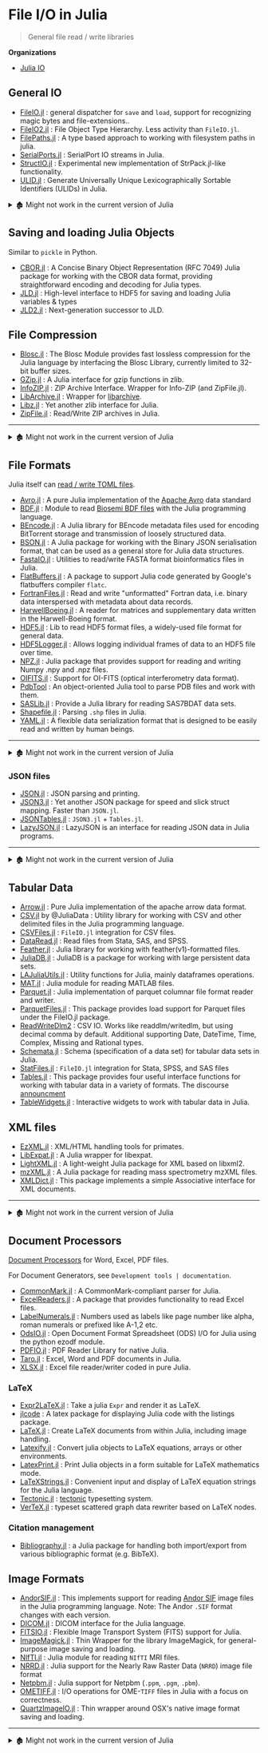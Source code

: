 # File I/O in Julia

> General file read / write libraries

**Organizations**

- [Julia IO](https://github.com/JuliaIO)

## General IO

- [FileIO.jl](https://github.com/JuliaIO/FileIO.jl) : general dispatcher for `save` and `load`, support for recognizing magic bytes and file-extensions..
- [FileIO2.jl](https://github.com/ma-laforge/FileIO2.jl) : File Object Type Hierarchy. Less activity than `FileIO.jl`.
- [FilePaths.jl](https://github.com/Rory-Finnegan/FilePaths.jl) :  A type based approach to working with filesystem paths in julia.
- [SerialPorts.jl](https://github.com/sjkelly/SerialPorts.jl) : SerialPort IO streams in Julia.
- [StructIO.jl](https://github.com/Keno/StructIO.jl) : Experimental new implementation of StrPack.jl-like functionality.
- [ULID.jl](https://github.com/ararslan/ULID.jl) : Generate Universally Unique Lexicographically Sortable Identifiers (ULIDs) in Julia.

<details> <summary>🏚️ Might not work in the current version of Julia</summary>

- 🏚️ [MapD.jl](https://github.com/r3tex/MapD.jl) : A julia library for conveniently inserting data to MapD.

</details>

## Saving and loading Julia Objects

Similar to `pickle` in Python.

- [CBOR.jl](https://github.com/JuliaIO/CBOR.jl) : A Concise Binary Object Representation (RFC 7049) Julia package for working with the CBOR data format, providing straightforward encoding and decoding for Julia types.
- [JLD.jl](https://github.com/JuliaIO/JLD.jl) : High-level interface to HDF5 for saving and loading Julia variables & types
- [JLD2.jl](https://github.com/JuliaIO/JLD2.jl) : Next-generation successor to JLD.

## File Compression

- [Blosc.jl](https://github.com/JuliaIO/Blosc.jl) : The Blosc Module provides fast lossless compression for the Julia language by interfacing the Blosc Library, currently limited to 32-bit buffer sizes.
- [GZip.jl](https://github.com/JuliaIO/GZip.jl) : A Julia interface for gzip functions in zlib.
- [InfoZIP.jl](https://github.com/samoconnor/InfoZIP.jl) : ZIP Archive Interface. Wrapper for Info-ZIP (and ZipFile.jl).
- [LibArchive.jl](https://github.com/yuyichao/LibArchive.jl) : Wrapper for [libarchive](http://www.libarchive.org/).
- [Libz.jl](https://github.com/BioJulia/Libz.jl) : Yet another zlib interface for Julia.
- [ZipFile.jl](https://github.com/fhs/ZipFile.jl) : Read/Write ZIP archives in Julia.

---

<details> <summary>🏚️ Might not work in the current version of Julia</summary>

- 🏚️ [gzip.jl](https://github.com/jvns/gzip.jl) : GunZip in Julia.
- 🏚️ [Snappy.jl](https://github.com/bicycle1885/Snappy.jl) : A Julia wrapper for the snappy library - a compression/decompression library focusing on speed. (No `Project.toml`)
- 🏚️ [Zlib.jl](https://github.com/dcjones/Zlib.jl) : Zlib bindings for Julia.

</details>

## File Formats

Julia itself can [read / write TOML files](https://docs.julialang.org/en/v1/stdlib/TOML/).

- [Avro.jl](https://github.com/JuliaData/Avro.jl) : A pure Julia implementation of the [Apache Avro](http://avro.apache.org/docs/current/index.html) data standard
- [BDF.jl](https://github.com/sam81/BDF.jl) : Module to read [Biosemi BDF files](http://www.biosemi.com/faq/file_format.htm) with the Julia programming language.
- [BEncode.jl](https://github.com/joshuamiller/BEncode.jl) : A Julia library for BEncode metadata files used for encoding BitTorrent storage and transmission of loosely structured data.
- [BSON.jl](https://github.com/MikeInnes/BSON.jl) : A Julia package for working with the Binary JSON serialisation format, that can be used as a general store for Julia data structures.
- [FastaIO.jl](https://github.com/carlobaldassi/FastaIO.jl) : Utilities to read/write FASTA format bioinformatics files in Julia.
- [FlatBuffers.jl](https://github.com/JuliaData/FlatBuffers.jl) : A package to support Julia code generated by Google's flatbuffers compiler `flatc`.
- [FortranFiles.jl](https://github.com/traktofon/FortranFiles.jl) : Read and write "unformatted" Fortran data, i.e. binary data interspersed with metadata about data records.
- [HarwellBoeing.jl](https://github.com/dpo/HarwellBoeing.jl) : A reader for matrices and supplementary data written in the Harwell-Boeing format.
- [HDF5.jl](https://github.com/JuliaIO/HDF5.jl) : Lib to read HDF5 format files, a widely-used file format for general data.
- [HDF5Logger.jl](https://github.com/tuckermcclure/HDF5Logger.jl) : Allows logging individual frames of data to an HDF5 file over time.
- [NPZ.jl](https://github.com/fhs/NPZ.jl) : Julia package that provides support for reading and writing Numpy .npy and .npz files.
- [OIFITS.jl](https://github.com/emmt/OIFITS.jl) : Support for OI-FITS (optical interferometry data format).
- [PdbTool](https://github.com/christophfeinauer/PdbTool.jl) : An object-oriented Julia tool to parse PDB files and work with them.
- [SASLib.jl](https://github.com/tk3369/SASLib.jl) : Provide a Julia library for reading SAS7BDAT data sets.
- [Shapefile.jl](https://github.com/Keno/Shapefile.jl) : Parsing `.shp` files in Julia.
- [YAML.jl](https://github.com/JuliaData/YAML.jl) : A flexible data serialization format that is designed to be easily read and written by human beings.

---

<details> <summary>🏚️ Might not work in the current version of Julia</summary>

- 🏚️ [AIDA.jl](https://github.com/jstrube/AIDA.jl) : This package implements simple readers for legacy AIDA files.
- 🏚️ [BDF.jl](https://github.com/codles/BDF.jl) by @codles : A fork of BDF.jl that has started to add support for [EDF](http://www.edfplus.info/specs/edf.html) files.
- 🏚️ [BGZF.jl](https://github.com/kmsquire/BGZF.jl) : A Julia package to read/write BGZF compressed files.
- 🏚️ [COFF.jl](https://github.com/Keno/COFF.jl) : A julia implementation of the PE/COFF file format.
- 🏚️ [DWARF.jl](https://github.com/Keno/DWARF.jl) : Julia Package for parsing the DWARF file format.
- 🏚️ [ELF.jl](https://github.com/Keno/ELF.jl) : Julia Package for working with ELF files.
- 🏚️ [Grisu.jl](https://github.com/quinnj/Grisu.jl) : Port of Double-Conversion library to native Julia.
- 🏚️ [HexEdit.jl](https://github.com/templarlabs/HexEdit.jl) : Edit and display binary file data in hexadecimal format.
- 🏚️ [IniFile.jl](https://github.com/JuliaLang/IniFile.jl) : Reading and writing Windows-style INI files.
- 🏚️ [LargeColumns.jl](https://github.com/tpapp/LargeColumns.jl) : Handle large columns (vectors of equal length) with bits types in Julia using mmap - a thin wrapper for mmapped binary data, with a few sanity checks and convenience functions.
- 🏚️ [MachO.jl](https://github.com/Keno/MachO.jl) : An implementation of the MachO file format.
- 🏚️ [NetCDF.jl](https://github.com/meggart/NetCDF.jl) : NetCDF support for a high-level and a medium-level interface for writing and reading netcdf files, for the Julia programming language.
- 🏚️ [NeuralynxNCS.jl](https://github.com/simonster/NeuralynxNCS.jl) : A Julia module for reading Neuralynx NCS files.
- 🏚️ [ObjFileBase.jl](https://github.com/Keno/ObjFileBase.jl) : Common functionality for Object Files.
- 🏚️ [OpenSlide.jl](https://github.com/ihnorton/OpenSlide.jl) : OpenSlide bindings for Julia.
- 🏚️ [PLX.jl](https://github.com/simonster/PLX.jl) : Julia module for reading Plexon PLX files.
- 🏚️ [Silo.jl](https://github.com/jgoldfar/Silo.jl) : Wrapper for the [Silo file format](https://wci.llnl.gov/simulation/computer-codes/silo) (version 4.10.2) in Julia, generated using Clang.jl.
- 🏚️ [Spock.jl](https://github.com/jey/Spock.jl) : An interface to Apache Spark for the Julia language.
- 🏚️ [StrPack.jl](https://github.com/pao/StrPack.jl) : For encoding and decoding binary data streams and there is some [documentation](https://strpackjl.readthedocs.org/) at readthedocs.org.
- 🏚️ [XPT.jl](https://github.com/lendle/XPT.jl) : The XPT package reads SAS® software transport files and converts SAS software datasets to DataFrames.

</details>


### JSON files

- [JSON.jl](https://github.com/JuliaIO/JSON.jl) : JSON parsing and printing.
- [JSON3.jl](https://github.com/quinnj/JSON3.jl) : Yet another JSON package for speed and slick struct mapping. Faster than `JSON.jl`.
- [JSONTables.jl](https://github.com/JuliaData/JSONTables.jl) : `JSON3.jl` + `Tables.jl`.
- [LazyJSON.jl](https://github.com/JuliaCloud/LazyJSON.jl) : LazyJSON is an interface for reading JSON data in Julia programs.

---

<details> <summary>🏚️ Might not work in the current version of Julia</summary>

- 🏚️ [Json2.jl](https://github.com/ddolgi/Json2.jl) : JSON encoder/decoder on Julia.
- 🏚️ [uJSON.jl](https://github.com/samuelcolvin/uJSON.jl) : JSON library for Julia using ultraJSON.

</details>

## Tabular Data

- [Arrow.jl](https://github.com/JuliaData/Arrow.jl) : Pure Julia implementation of the apache arrow data format.
- [CSV.jl](https://github.com/JuliaData/CSV.jl) by @JuliaData :  Utility library for working with CSV and other delimited files in the Julia programming language.
- [CSVFiles.jl](https://github.com/queryverse/CSVFiles.jl) : `FileIO.jl` integration for CSV files.
- [DataRead.jl](https://github.com/WizardMac/DataRead.jl) : Read files from Stata, SAS, and SPSS.
- [Feather.jl](https://github.com/JuliaData/Feather.jl) : Julia library for working with feather(v1)-formatted files.
- [JuliaDB.jl](https://github.com/JuliaComputing/JuliaDB.jl) : JuliaDB is a package for working with large persistent data sets.
- [LAJuliaUtils.jl](https://github.com/sylvaticus/LAJuliaUtils.jl) : Utility functions for Julia, mainly dataframes operations.
- [MAT.jl](https://github.com/JuliaIO/MAT.jl) : Julia module for reading MATLAB files.
- [Parquet.jl](https://github.com/JuliaComputing/Parquet.jl) : Julia implementation of parquet columnar file format reader and writer.
- [ParquetFiles.jl](https://github.com/queryverse/ParquetFiles.jl) : This package provides load support for Parquet files under the FileIO.jl package.
- [ReadWriteDlm2](https://github.com/strickek/ReadWriteDlm2.jl) : CSV IO. Works like readdlm/writedlm, but using decimal comma by default. Additional supporting Date, DateTime, Time, Complex, Missing and Rational types.
- [Schemata.jl](https://github.com/JockLawrie/Schemata.jl) : Schema (specification of a data set) for tabular data sets in Julia.
- [StatFiles.jl](https://github.com/queryverse/StatFiles.jl) : `FileIO.jl` integration for Stata, SPSS, and SAS files
- [Tables.jl](https://github.com/JuliaData/Tables.jl) : This package provides four useful interface functions for working with tabular data in a variety of formats. The discourse [announcment](https://discourse.julialang.org/t/tables-jl-a-table-interface-for-everyone/14071)
- [TableWidgets.jl](https://github.com/piever/TableWidgets.jl) : Interactive widgets to work with tabular data in Julia.

## XML files

- [EzXML.jl](https://github.com/JuliaIO/EzXML.jl) : XML/HTML handling tools for primates.
- [LibExpat.jl](https://github.com/JuliaIO/LibExpat.jl) : A Julia wrapper for libexpat.
- [LightXML.jl](https://github.com/JuliaIO/LightXML.jl) : A light-weight Julia package for XML based on libxml2.
- [mzXML.jl](https://github.com/timholy/mzXML.jl) : A Julia package for reading mass spectrometry mzXML files.
- [XMLDict.jl](https://github.com/JuliaCloud/XMLDict.jl) : This package implements a simple Associative interface for XML documents.

---

<details> <summary>🏚️ Might not work in the current version of Julia</summary>

- 🏚️ [EodDataTestXml.jl](https://github.com/adriantorrie/EodDataTestXml.jl) : Test files for [EodData.jl](https://github.com/adriantorrie/EodData.jl).
- 🏚️ [MusicXML.jl](https://github.com/kevinsa5/MusicXML.jl) : A parser for MusicXML files, designed to be used with the MXMLSynth library.
- 🏚️ [Patchwork.jl](https://github.com/shashi/Patchwork.jl) : A library for representing the DOM in Julia. It supports element creation, diff computation and browser-side patching for efficient re-rendering.
- 🏚️ [XML.jl](https://github.com/amitmurthy/XML.jl) : A `libXML2` wrapper for Julia language.
- 🏚️ [XML2JSON.jl](https://github.com/paulstey/XML2JSON.jl) : This package implements a fairly simplistic XML-to-JSON conversion.
- 🏚️ [XMLconvert.jl](https://github.com/bcbi/XMLconvert.jl) :  Functions for converting XML documents to other formats.
- 🏚️ [XMLRPC.jl](https://github.com/sjkelly/XMLRPC.jl) : Send and recieve XML-RPCs with Julia.
- 🏚️ [XmlToDict.jl](https://github.com/elcritch/XmlToDict.jl) :  Julia module that makes working with XML feel like you are working with JSON (inspired by xmltodict).
- 🏚️ [XDMF.jl](https://github.com/ahojukka5/Xdmf.jl) : A standardized method to exchange scientific data between High Performance Computing codes and tools lead to the development of the eXtensible Data Model and Format (XDMF), where the Light data is stored using XML, Heavy data is typically stored using HDF5.

</details>

## Document Processors

[Document Processors](https://en.wikipedia.org/wiki/Document_processor) for Word, Excel, PDF files.

For Document Generators, see `Development tools | documentation`.

- [CommonMark.jl](https://github.com/MichaelHatherly/CommonMark.jl) : A CommonMark-compliant parser for Julia.
- [ExcelReaders.jl](https://github.com/davidanthoff/ExcelReaders.jl) : A package that provides functionality to read Excel files.
- [LabelNumerals.jl](https://github.com/sambitdash/LabelNumerals.jl) : Numbers used as labels like page number like alpha, roman numerals or prefixed like A-1,2 etc.
- [OdsIO.jl](https://github.com/sylvaticus/OdsIO.jl) : Open Document Format Spreadsheet (ODS) I/O for Julia using the python ezodf module.
- [PDFIO.jl](https://github.com/sambitdash/PDFIO.jl) : PDF Reader Library for native Julia.
- [Taro.jl](https://github.com/aviks/Taro.jl) : Excel, Word and PDF documents in Julia.
- [XLSX.jl](https://github.com/felipenoris/XLSX.jl) : Excel file reader/writer coded in pure Julia.

### LaTeX

- [Expr2LaTeX.jl](https://github.com/oxinabox/Expr2LaTeX.jl) : Take a julia `Expr` and render it as LaTeX.
- [jlcode](https://github.com/wg030/jlcode) : A latex package for displaying Julia code with the listings package.
- [LaTeX.jl](https://github.com/rened/LaTeX.jl) : Create LaTeX documents from within Julia, including image handling.
- [Latexify.jl](https://github.com/korsbo/Latexify.jl) : Convert julia objects to LaTeX equations, arrays or other environments.
- [LatexPrint.jl](https://github.com/scheinerman/LatexPrint.jl) : Print Julia objects in a form suitable for LaTeX mathematics mode.
- [LaTeXStrings.jl](https://github.com/stevengj/LaTeXStrings.jl) : Convenient input and display of LaTeX equation strings for the Julia language.
- [Tectonic.jl](https://github.com/MichaelHatherly/Tectonic.jl) : [tectonic](https://github.com/tectonic-typesetting/tectonic) typesetting system.
- [VerTeX.jl](https://github.com/chakravala/VerTeX.jl) : typeset scattered graph data rewriter based on LaTeX nodes.

### Citation management

- [Bibliography.jl](https://github.com/Humans-of-Julia/Bibliography.jl) : a Julia package for handling both import/export from various bibliographic format (e.g. BibTeX).

## Image Formats

- [AndorSIF.jl](https://github.com/JuliaIO/AndorSIF.jl) : This implements support for reading [Andor SIF](http://www.andor.com/downloads) image files in the Julia programming language. Note: The Andor `.SIF` format changes with each version.
- [DICOM.jl](https://github.com/JuliaHealth/DICOM.jl) : DICOM interface for the Julia language.
- [FITSIO.jl](https://github.com/JuliaAstro/FITSIO.jl) : Flexible Image Transport System (FITS) support for Julia.
- [ImageMagick.jl](https://github.com/JuliaIO/ImageMagick.jl) : Thin Wrapper for the library ImageMagick, for general-purpose image saving and loading.
- [NIfTI.jl](https://github.com/JuliaNeuroscience/NIfTI.jl) : Julia module for reading `NIfTI` MRI files.
- [NRRD.jl](https://github.com/JuliaIO/NRRD.jl) : Julia support for the Nearly Raw Raster Data (`NRRD`) image file format
- [Netpbm.jl](https://github.com/JuliaIO/Netpbm.jl) : Julia support for Netpbm (`.ppm`, `.pgm`, `.pbm`).
- [OMETIFF.jl](https://github.com/tlnagy/OMETIFF.jl) : I/O operations for OME-`TIFF` files in Julia with a focus on correctness.
- [QuartzImageIO.jl](https://github.com/JuliaIO/QuartzImageIO.jl) : Thin wrapper around OSX's native image format saving and loading.

---

<details> <summary>🏚️ Might not work in the current version of Julia</summary>

- 🏚️ [TIFF.jl](https://github.com/rephorm/TIFF.jl) : TIFF image file support for Julia.

</details>
